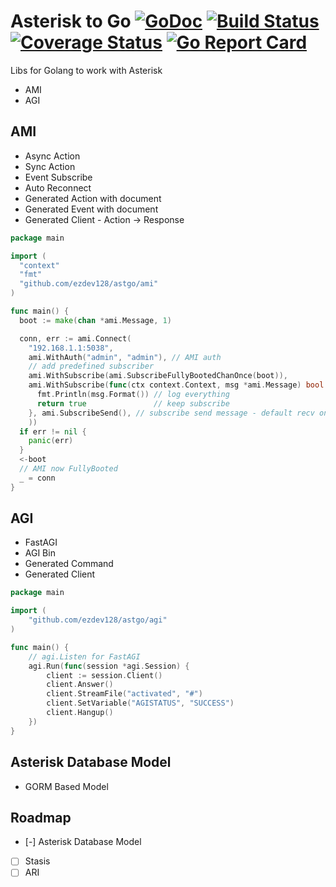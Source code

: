 # Asterisk to Go [![GoDoc][doc-img]][doc] [![Build Status][ci-img]][ci] [![Coverage Status][cov-img]][cov]  [![Go Report Card][report-card-img]][report-card]

Libs for Golang to work with Asterisk

* AMI
* AGI

[doc-img]: http://img.shields.io/badge/GoDoc-Reference-blue.svg
[doc]: https://pkg.go.dev/github.com/ezdev128/astgo

[ci-img]: https://github.com/ezdev128/astgo/actions/workflows/ci.yml/badge.svg
[ci]: https://github.com/ezdev128/astgo/actions/workflows/ci.yml

[cov-img]: https://codecov.io/gh/wenerme/astgo/branch/master/graph/badge.svg
[cov]: https://codecov.io/gh/wenerme/astgo/branch/master

[report-card-img]: https://goreportcard.com/badge/github.com/ezdev128/astgo
[report-card]: https://goreportcard.com/report/github.com/ezdev128/astgo

## AMI

* Async Action
* Sync Action
* Event Subscribe
* Auto Reconnect
* Generated Action with document
* Generated Event with document
* Generated Client - Action -> Response

```go
package main

import (
  "context"
  "fmt"
  "github.com/ezdev128/astgo/ami"
)

func main() {
  boot := make(chan *ami.Message, 1)

  conn, err := ami.Connect(
    "192.168.1.1:5038",
    ami.WithAuth("admin", "admin"), // AMI auth
    // add predefined subscriber
    ami.WithSubscribe(ami.SubscribeFullyBootedChanOnce(boot)),
    ami.WithSubscribe(func(ctx context.Context, msg *ami.Message) bool {
      fmt.Println(msg.Format()) // log everything
      return true               // keep subscribe
    }, ami.SubscribeSend(), // subscribe send message - default recv only
    ))
  if err != nil {
    panic(err)
  }
  <-boot
  // AMI now FullyBooted
  _ = conn
}
```

## AGI

* FastAGI
* AGI Bin
* Generated Command
* Generated Client

```go
package main

import (
	"github.com/ezdev128/astgo/agi"
)

func main() {
	// agi.Listen for FastAGI
	agi.Run(func(session *agi.Session) {
		client := session.Client()
		client.Answer()
		client.StreamFile("activated", "#")
		client.SetVariable("AGISTATUS", "SUCCESS")
		client.Hangup()
	})
}
```

## Asterisk Database Model
* GORM Based Model

## Roadmap
* [-] Asterisk Database Model
* [ ] Stasis
* [ ] ARI
